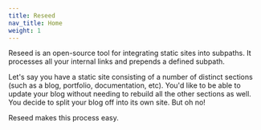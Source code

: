 ```yaml
---
title: Reseed
nav_title: Home
weight: 1
---
```

Reseed is an open-source tool for integrating static sites into subpaths. It processes all your internal links and prepends a defined subpath.

Let's say you have a static site consisting of a number of distinct sections (such as a blog, portfolio, documentation, etc). You'd like to be able to update your blog without needing to rebuild all the other sections as well. You decide to split your blog off into its own site. But oh no\!

Reseed makes this process easy.&nbsp;

&nbsp;